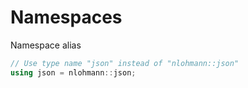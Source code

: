 # Namespaces

Namespace alias

```cpp
// Use type name "json" instead of "nlohmann::json"
using json = nlohmann::json;
```